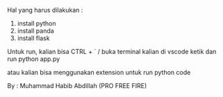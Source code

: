 Hal yang harus dilakukan : 
1. install python
2. install panda
3. install flask

Untuk run, kalian bisa CTRL + ` / buka terminal kalian di vscode ketik dan run 
python app.py

atau kalian bisa menggunakan extension untuk run python code

By : Muhammad Habib Abdillah (PRO FREE FIRE)
